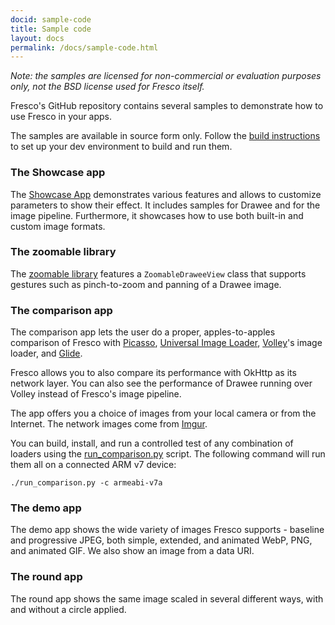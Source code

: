 ```yaml
---
docid: sample-code
title: Sample code
layout: docs
permalink: /docs/sample-code.html
---
```


*Note: the samples are licensed for non-commercial or evaluation purposes only, not the BSD license used for Fresco itself.*

Fresco's GitHub repository contains several samples to demonstrate how to use Fresco in your apps.

The samples are available in source form only. Follow the [build instructions](building-from-source.html) to set up your dev environment to build and run them.

### The Showcase app

The [Showcase App](https://github.com/facebook/fresco/blob/master/samples/showcase) demonstrates various features and allows to customize parameters to show their effect.
It includes samples for Drawee and for the image pipeline. Furthermore, it showcases how to use both built-in and custom image formats.

### The zoomable library

The [zoomable library](https://github.com/facebook/fresco/blob/master/samples/zoomable) features a `ZoomableDraweeView` class that supports gestures such as pinch-to-zoom and panning of a Drawee image.

### The comparison app

The comparison app lets the user do a proper, apples-to-apples comparison of Fresco with [Picasso](http://square.github.io/picasso), [Universal Image Loader](https://github.com/nostra13/Android-Universal-Image-Loader), [Volley](https://developer.android.com/training/volley/index.html)'s image loader, and [Glide](https://github.com/bumptech/glide).

Fresco allows you to also compare its performance with OkHttp as its network layer. You can also see the performance of Drawee running over Volley instead of Fresco's image pipeline.

The app offers you a choice of images from your local camera or from the Internet. The network images come from [Imgur](http://imgur.com).

You can build, install, and run a controlled test of any combination of loaders using the [run_comparison.py](https://github.com/facebook/fresco/blob/master/run_comparison.py) script. The following command will run them all on a connected ARM v7 device:

```./run_comparison.py -c armeabi-v7a```

### The demo app

The demo app shows the wide variety of images Fresco supports - baseline and progressive JPEG, both simple, extended, and animated WebP, PNG, and animated GIF. We also show an image from a data URI.

### The round app

The round app shows the same image scaled in several different ways, with and without a circle applied.

